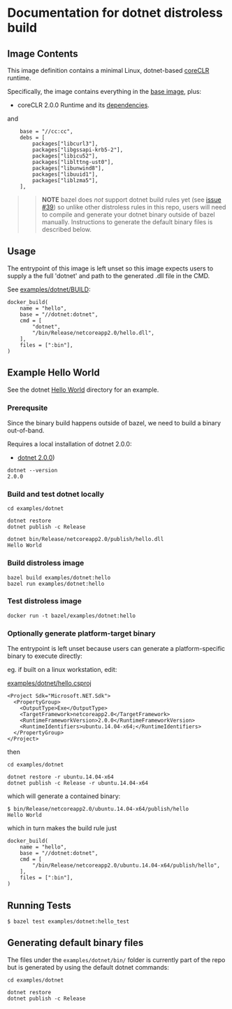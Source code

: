 # Documentation for dotnet distroless build

## Image Contents

This image definition contains a minimal Linux, dotnet-based [coreCLR](https://github.com/dotnet/core) runtime.

Specifically, the image contains everything in the [base image](../base/README.md), plus:

* coreCLR 2.0.0 Runtime and its [dependencies](https://github.com/dotnet/dotnet-docker/blob/b108e6c5a582080ce343dbfc0c1576a5b2293291/2.0/runtime-deps/jessie/amd64/Dockerfile).

and

```
    base = "//cc:cc",
    debs = [
        packages["libcurl3"],       
        packages["libgssapi-krb5-2"],
        packages["libicu52"],
        packages["liblttng-ust0"],
        packages["libunwind8"],
        packages["libuuid1"],
        packages["liblzma5"],
    ],
```

>> **NOTE**  bazel does _not_ support dotnet build rules yet (see [issue #39](https://github.com/bazelbuild/rules_dotnet/issues/39)) so unlike other
distroless rules in this repo, users will need to compile and generate your dotnet binary outside of bazel manually.  Instructions to generate the default
binary files is described below.

## Usage

The entrypoint of this image is left unset so this image expects users to supply a the full 'dotnet' and path to the generated .dll file in the CMD.

See [examples/dotnet/BUILD](examples/dotnet/BUILD):

```
docker_build(
    name = "hello",
    base = "//dotnet:dotnet",
    cmd = [
        "dotnet",
        "/bin/Release/netcoreapp2.0/hello.dll",
    ],
    files = [":bin"],
)
```


## Example Hello World

See the dotnet [Hello World](../examples/dotnet/) directory for an example.


### Prerequsite

Since the binary build happens outside of bazel, we need to build a binary out-of-band.

Requires a local installation of dotnet 2.0.0: 

- [dotnet 2.0.0](https://download.microsoft.com/download/1/B/4/1B4DE605-8378-47A5-B01B-2C79D6C55519/dotnet-sdk-2.0.0-linux-x64.tar.gz))


```
dotnet --version
2.0.0
```

### Build and test dotnet locally

```
cd examples/dotnet

dotnet restore
dotnet publish -c Release
```

```
dotnet bin/Release/netcoreapp2.0/publish/hello.dll
Hello World
```


### Build distroless image

```
bazel build examples/dotnet:hello
bazel run examples/dotnet:hello
```

### Test distroless image

```
docker run -t bazel/examples/dotnet:hello
```

### Optionally generate platform-target binary

The entrypoint is left unset because users can generate a platform-specific binary to execute directly:

eg. if built on a linux workstation, edit:

[examples/dotnet/hello.csproj](examples/dotnet/hello.csproj)

```
<Project Sdk="Microsoft.NET.Sdk">
  <PropertyGroup>
    <OutputType>Exe</OutputType>
    <TargetFramework>netcoreapp2.0</TargetFramework>
    <RuntimeFrameworkVersion>2.0.0</RuntimeFrameworkVersion>
    <RuntimeIdentifiers>ubuntu.14.04-x64;</RuntimeIdentifiers>    
  </PropertyGroup>
</Project>
```

then 

```
cd examples/dotnet

dotnet restore -r ubuntu.14.04-x64
dotnet publish -c Release -r ubuntu.14.04-x64
```

which will generate a contained binary:

```
$ bin/Release/netcoreapp2.0/ubuntu.14.04-x64/publish/hello 
Hello World
```

which in turn makes the build rule just

```
docker_build(
    name = "hello",
    base = "//dotnet:dotnet",
    cmd = [
        "/bin/Release/netcoreapp2.0/ubuntu.14.04-x64/publish/hello",
    ],
    files = [":bin"],
)
```

## Running Tests

```
$ bazel test examples/dotnet:hello_test
```


## Generating default binary files 

The files under the ```examples/dotnet/bin/``` folder is currently part of the repo but is generated by using the default dotnet commands:

```
cd examples/dotnet

dotnet restore
dotnet publish -c Release
```